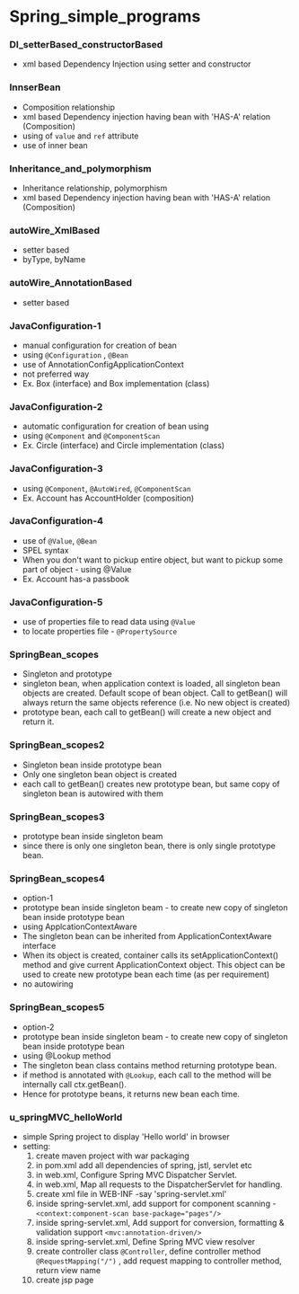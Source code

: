 # Spring_simple_programs

### DI_setterBased_constructorBased
- xml based Dependency Injection using setter and constructor

### InnserBean
- Composition relationship
- xml based Dependency injection having bean with 'HAS-A' relation (Composition)
- using of `value` and `ref` attribute
- use of inner bean

### Inheritance_and_polymorphism
- Inheritance relationship, polymorphism
- xml based Dependency injection having bean with 'HAS-A' relation (Composition)

### autoWire_XmlBased
- setter based
- byType, byName

### autoWire_AnnotationBased
- setter based

### JavaConfiguration-1
- manual configuration for creation of bean
- using `@Configuration` , `@Bean`
- use of AnnotationConfigApplicationContext
- not preferred way
- Ex. Box (interface) and Box implementation (class) 

### JavaConfiguration-2
- automatic configuration for creation of bean using 
- using `@Component` and `@ComponentScan`
- Ex. Circle (interface) and Circle implementation (class) 

### JavaConfiguration-3
- using `@Component`, `@AutoWired`, `@ComponentScan`
- Ex. Account has AccountHolder (composition)

### JavaConfiguration-4
- use of `@Value`, `@Bean`
- SPEL syntax
- When you don't want to pickup entire object, but want to pickup some part of object - using @Value
- Ex. Account has-a passbook

### JavaConfiguration-5
- use of properties file to read data using `@Value` 
- to locate properties file - `@PropertySource`

### SpringBean_scopes
- Singleton and prototype
- singleton bean, when application context is loaded, all singleton bean objects are created. Default scope of bean object. Call to getBean() will always return the same objects reference (i.e. No new object is created)
- prototype bean, each call to getBean() will create a new object and return it. 

### SpringBean_scopes2
- Singleton bean inside prototype bean
- Only one singleton bean object is created
- each call to getBean() creates new prototype bean, but same copy of singleton bean is autowired with them

### SpringBean_scopes3
- prototype bean inside singleton beam
- since there is only one singleton bean, there is only single prototype bean.

### SpringBean_scopes4
- option-1
- prototype bean inside singleton beam - to create new copy of singleton bean inside prototype bean
- using ApplcationContextAware
- The singleton bean can be inherited from ApplicationContextAware interface
- When its object is created, container calls its setApplicationContext() method and give current ApplicationContext object. This object can be used to create new prototype bean each time (as per requirement) 
- no autowiring

### SpringBean_scopes5
- option-2
- prototype bean inside singleton beam - to create new copy of singleton bean inside prototype bean
- using @Lookup method
- The singleton bean class contains method returning prototype bean.
- if method is annotated with `@Lookup`, each call to the method will be internally call ctx.getBean().
- Hence for prototype beans, it returns new bean each time.

### u_springMVC_helloWorld
- simple Spring project to display 'Hello world' in browser
- setting:
	1. create maven project with war packaging
	2. in pom.xml add all dependencies of spring, jstl, servlet etc
	3. in web.xml, Configure Spring MVC Dispatcher Servlet.
	4. in web.xml, Map all requests to the DispatcherServlet for handling.
	5. create xml file in WEB-INF -say 'spring-servlet.xml'
	6. inside spring-servlet.xml, add support for component scanning - `<context:component-scan base-package="pages"/>`
	7. inside spring-servlet.xml, Add support for conversion, formatting & validation support `<mvc:annotation-driven/>`
	8. inside spring-servlet.xml, Define Spring MVC view resolver 
	9. create controller class  `@Controller`, define controller method `@RequestMapping("/")` , add request mapping to controller method, return view name 
	10. create jsp page 


